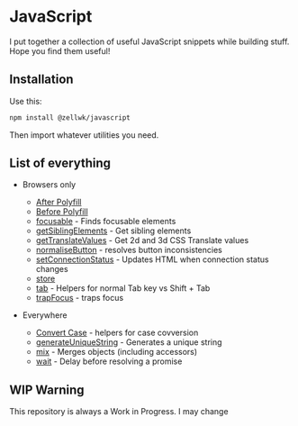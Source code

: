 # JavaScript

I put together a collection of useful JavaScript snippets while building stuff. Hope you find them useful!

## Installation

Use this:

```bash
npm install @zellwk/javascript
```

Then import whatever utilities you need.

## List of everything

- Browsers only
  - [After Polyfill](./polyfills/before.js)
  - [Before Polyfill](./polyfills/before.js)
  - [focusable](./focusable/) - Finds focusable elements
  - [getSiblingElements](./get-sibling-elements/get-sibling-elements.js) - Get sibling elements
  - [getTranslateValues](./get-translate-values) - Get 2d and 3d CSS Translate values
  - [normaliseButton](./normalize-button/normalize-button.js) - resolves button inconsistencies
  - [setConnectionStatus](./set-connection-status/set-connection-status.js) - Updates HTML when connection status changes
  - [store](./store/store.js)
  - [tab](./tab/tab.js) - Helpers for normal Tab key vs Shift + Tab
  - [trapFocus](./trap-focus/trap-focus.js) - traps focus

- Everywhere
  - [Convert Case](./convert-case/convert-case.js) - helpers for case covversion
  - [generateUniqueString](./generate-unique-string/generate-unique-string.js) - Generates a unique string
  - [mix](./mix/) - Merges objects (including accessors)
  - [wait](./wait/wait.js) - Delay before resolving a promise

## WIP Warning

This repository is always a Work in Progress. I may change
